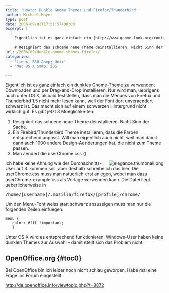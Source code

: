 ```yaml
---
title: 'Howto: Dunkle Gnome Themes und Firefox/Thunderbird'
author: Michael Mayer
type: post
date: 2006-09-02T17:51:57+00:00
excerpt: |
  |
    Eigentlich ist es ganz einfach ein [http://www.gnome-look.org/content/show.php?content=44495 dunkles Gnome-Theme] zu verwenden: Downloaden und per Drag-and-Drop installieren. Nur wird man, uebrigens auch unter OS X, alsbald feststellen, dass man die Menues von Firefox und Thunderbird 1.5 nicht mehr lesen kann, weil der Font dort unveraendert schwarz ist. Das macht sich auf einem schwarzen Hintergrund nicht wirklich gut. Es gibt jetzt 3 Moeglichkeiten:
    
    # Resigniert das schoene neue Theme deinstallieren. Nicht Sinn der Sache.
url: /2006/09/dunkle-gnome-themes-firefox/
categories:
  - 'Linux, BSD &amp; Unix'
  - 'Mac OS X &amp; iOS'

---
```

Eigentlich ist es ganz einfach ein [dunkles Gnome-Theme][1] zu verwenden: Downloaden und per Drag-and-Drop installieren. Nur wird man, uebrigens auch unter OS X, alsbald feststellen, dass man die Menues von Firefox und Thunderbird 1.5 nicht mehr lesen kann, weil der Font dort unveraendert schwarz ist. Das macht sich auf einem schwarzen Hintergrund nicht wirklich gut. Es gibt jetzt 3 Moeglichkeiten:

  1. Resigniert das schoene neue Theme deinstallieren. Nicht Sinn der Sache.
  2. Ein Firebird/Thunderbird Theme installieren, dass die Farben entsprechend anpasst. Will man eigentlich auch nicht, weil man damit dann auch 1000 andere Design-Aenderungen hat, die nicht zum Theme passen.
  3. Man aendert die userChrome.css :)

<img src="/files/images/images/elegance.thumbnail.png" alt="elegance.thumbnail.png" align="right" />

Ich habe keine Ahnung wie der Durchschnitts-User auf 3. kommen soll, aber deshalb schreibe ich das hier. Die userChrome.css muss man natuerlich erst anlegen, wobei man dazu userChrome-example.css als Vorlage verwenden kann. Die Datei liegt ueberlicherweise in

<tt>/home/[username]/.mozilla/firefox/[profile]/chrome/</tt>

Um den Menu-Font weiss statt schwarz anzuzeigen muss man nur die folgenden Zeilen einfuegen:

    
    menu {
       color: #fff !important;
       }

Unter OS X wird es entsprechend funktionieren. Windows-User haben keine dunklen Themes zur Auswahl &#8211; damit stellt sich das Problem nicht.

## OpenOffice.org {#toc0}

Bei OpenOffice bin ich leider noch nicht schlau geworden. Habe mal eine Frage ins Forum eingestellt:

<http://de.openoffice.info/viewtopic.php?t=8872>

 [1]: http://www.gnome-look.org/content/show.php?content=44495